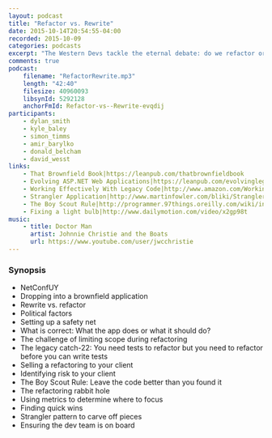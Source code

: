 ```yaml
---
layout: podcast
title: "Refactor vs. Rewrite"
date: 2015-10-14T20:54:55-04:00
recorded: 2015-10-09
categories: podcasts
excerpt: "The Western Devs tackle the eternal debate: do we refactor or rewrite?"
comments: true
podcast:
    filename: "RefactorRewrite.mp3"
    length: "42:40"
    filesize: 40960093
    libsynId: 5292128
    anchorFmId: Refactor-vs--Rewrite-evqdij
participants:
    - dylan_smith
    - kyle_baley
    - simon_timms
    - amir_barylko
    - donald_belcham
    - david_wesst
links:
    - That Brownfield Book|https://leanpub.com/thatbrownfieldbook
    - Evolving ASP.NET Web Applications|https://leanpub.com/evolvinglegacyaspnetapplications
    - Working Effectively With Legacy Code|http://www.amazon.com/Working-Effectively-Legacy-Michael-Feathers/dp/0131177052
    - Strangler Application|http://www.martinfowler.com/bliki/StranglerApplication.html
    - The Boy Scout Rule|http://programmer.97things.oreilly.com/wiki/index.php/The_Boy_Scout_Rule
    - Fixing a light bulb|http://www.dailymotion.com/video/x2gp98t
music:
    - title: Doctor Man
      artist: Johnnie Christie and the Boats
      url: https://www.youtube.com/user/jwcchristie
---
```


### Synopsis

* NetConfUY
* Dropping into a brownfield application
* Rewrite vs. refactor
* Political factors
* Setting up a safety net
* What is correct: What the app does or what it should do?
* The challenge of limiting scope during refactoring
* The legacy catch-22: You need tests to refactor but you need to refactor before you can write tests
* Selling a refactoring to your client
* Identifying risk to your client
* The Boy Scout Rule: Leave the code better than you found it
* The refactoring rabbit hole
* Using metrics to determine where to focus
* Finding quick wins
* Strangler pattern to carve off pieces
* Ensuring the dev team is on board
